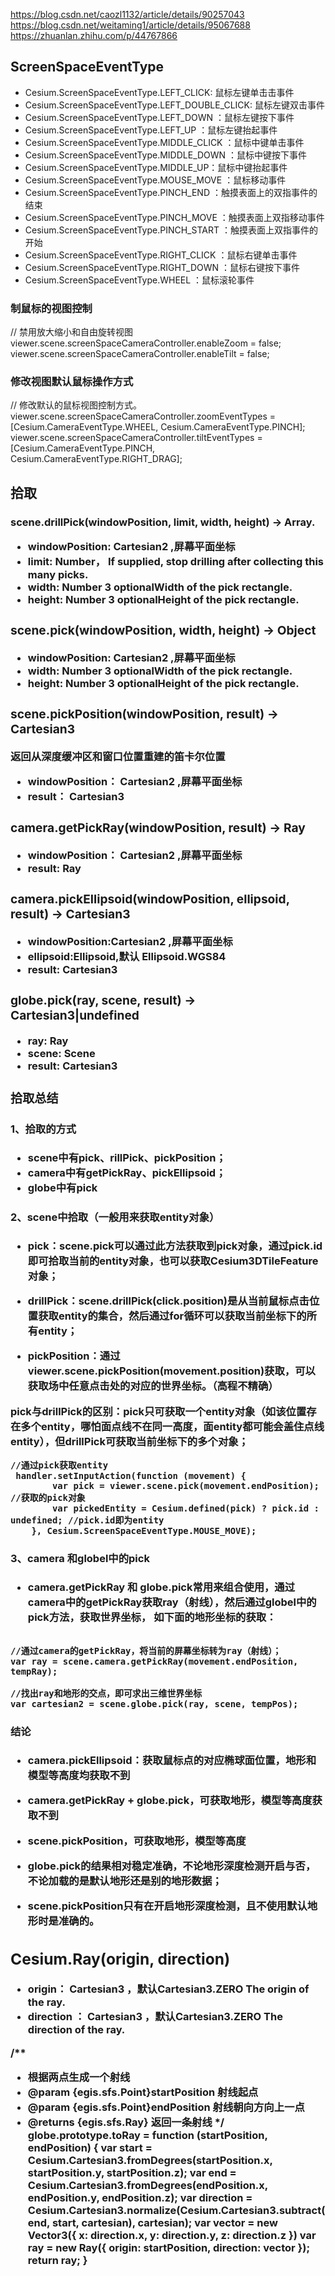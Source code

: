  https://blog.csdn.net/caozl1132/article/details/90257043
 https://blog.csdn.net/weitaming1/article/details/95067688
 https://zhuanlan.zhihu.com/p/44767866
 
 
 
##  ScreenSpaceEventType

- Cesium.ScreenSpaceEventType.LEFT_CLICK: 鼠标左键单击击事件
- Cesium.ScreenSpaceEventType.LEFT_DOUBLE_CLICK:  鼠标左键双击事件
- Cesium.ScreenSpaceEventType.LEFT_DOWN ：鼠标左键按下事件
- Cesium.ScreenSpaceEventType.LEFT_UP ：鼠标左键抬起事件
- Cesium.ScreenSpaceEventType.MIDDLE_CLICK ：鼠标中键单击事​​件
- Cesium.ScreenSpaceEventType.MIDDLE_DOWN ：鼠标中键按下事件
- Cesium.ScreenSpaceEventType.MIDDLE_UP：鼠标中键抬起事件
- Cesium.ScreenSpaceEventType.MOUSE_MOVE ：鼠标移动事件
- Cesium.ScreenSpaceEventType.PINCH_END ：触摸表面上的双指事件的结束
- Cesium.ScreenSpaceEventType.PINCH_MOVE ：触摸表面上双指移动事件
- Cesium.ScreenSpaceEventType.PINCH_START ：触摸表面上双指事件的开始
- Cesium.ScreenSpaceEventType.RIGHT_CLICK ：鼠标右键单击事件
- Cesium.ScreenSpaceEventType.RIGHT_DOWN ：鼠标右键按下事件
- Cesium.ScreenSpaceEventType.WHEEL ：鼠标滚轮事件
 
 
 
 
### 制鼠标的视图控制
 // 禁用放大缩小和自由旋转视图
 viewer.scene.screenSpaceCameraController.enableZoom = false;
 viewer.scene.screenSpaceCameraController.enableTilt = false;
 
 
### 修改视图默认鼠标操作方式
 // 修改默认的鼠标视图控制方式。
 viewer.scene.screenSpaceCameraController.zoomEventTypes = [Cesium.CameraEventType.WHEEL, Cesium.CameraEventType.PINCH];
 viewer.scene.screenSpaceCameraController.tiltEventTypes = [Cesium.CameraEventType.PINCH, Cesium.CameraEventType.RIGHT_DRAG];
 
 
 
## 拾取

### scene.drillPick(windowPosition, limit, width, height) → Array.<Object>
 
- windowPosition: Cartesian2	,屏幕平面坐标
- limit: Number， If supplied, stop drilling after collecting this many picks.
- width: Number	3	optionalWidth of the pick rectangle.
- height: Number	3	optionalHeight of the pick rectangle.
 
 
### scene.pick(windowPosition, width, height) → Object

- windowPosition: Cartesian2	,屏幕平面坐标
- width: Number	3	optionalWidth of the pick rectangle.
- height: Number	3	optionalHeight of the pick rectangle.
 
 
### scene.pickPosition(windowPosition, result) → Cartesian3
 返回从深度缓冲区和窗口位置重建的笛卡尔位置    
- windowPosition： Cartesian2  ,屏幕平面坐标
- result： Cartesian3	 


### camera.getPickRay(windowPosition, result) → Ray

- windowPosition： Cartesian2  ,屏幕平面坐标
- result: Ray	 


### camera.pickEllipsoid(windowPosition, ellipsoid, result) → Cartesian3

- windowPosition:Cartesian2		,屏幕平面坐标
- ellipsoid:Ellipsoid,默认 Ellipsoid.WGS84 
- result: Cartesian3		 


### globe.pick(ray, scene, result) → Cartesian3|undefined

- ray: Ray	 
- scene: Scene	 
- result: Cartesian3	 



### 拾取总结
 
#### 1、拾取的方式    
- scene中有pick、rillPick、pickPosition；
- camera中有getPickRay、pickEllipsoid；
- globe中有pick 
 
#### 2、scene中拾取（一般用来获取entity对象）
 
 - pick：scene.pick可以通过此方法获取到pick对象，通过pick.id即可拾取当前的entity对象，也可以获取Cesium3DTileFeature对象；
 
 - drillPick：scene.drillPick(click.position)是从当前鼠标点击位置获取entity的集合，然后通过for循环可以获取当前坐标下的所有entity；
 
 - pickPosition：通过viewer.scene.pickPosition(movement.position)获取，可以获取场中任意点击处的对应的世界坐标。（高程不精确）
 
 pick与drillPick的区别：pick只可获取一个entity对象（如该位置存在多个entity，哪怕面点线不在同一高度，面entity都可能会盖住点线entity），但drillPick可获取当前坐标下的多个对象；
 
 ```
 //通过pick获取entity 
  handler.setInputAction(function (movement) {
         var pick = viewer.scene.pick(movement.endPosition);  //获取的pick对象
         var pickedEntity = Cesium.defined(pick) ? pick.id : undefined; //pick.id即为entity
     }, Cesium.ScreenSpaceEventType.MOUSE_MOVE);
 
 ```
 
 
#### 3、camera 和globel中的pick 
- camera.getPickRay 和 globe.pick常用来组合使用，通过camera中的getPickRay获取ray（射线），然后通过globel中的pick方法，获取世界坐标，
如下面的地形坐标的获取：
 
```

//通过camera的getPickRay，将当前的屏幕坐标转为ray（射线）；
var ray = scene.camera.getPickRay(movement.endPosition, tempRay);

//找出ray和地形的交点，即可求出三维世界坐标
var cartesian2 = scene.globe.pick(ray, scene, tempPos);

```

#### 结论

- camera.pickEllipsoid：获取鼠标点的对应椭球面位置，地形和模型等高度均获取不到
- camera.getPickRay + globe.pick，可获取地形，模型等高度获取不到
- scene.pickPosition，可获取地形，模型等高度
 
- globe.pick的结果相对稳定准确，不论地形深度检测开启与否，不论加载的是默认地形还是别的地形数据；  
- scene.pickPosition只有在开启地形深度检测，且不使用默认地形时是准确的。  
 
 
 
 
 
 
## Cesium.Ray(origin, direction) 
 
- origin： Cartesian3 ，默认Cartesian3.ZERO	      The origin of the ray.
- direction	： Cartesian3 ，默认Cartesian3.ZERO	 The direction of the ray.
 
 
 
 
 /**
  * 根据两点生成一个射线
  * @param {egis.sfs.Point}startPosition 射线起点
  * @param {egis.sfs.Point}endPosition 射线朝向方向上一点
  * @returns {egis.sfs.Ray} 返回一条射线
  */
 globe.prototype.toRay = function (startPosition, endPosition) {
     var start = Cesium.Cartesian3.fromDegrees(startPosition.x, startPosition.y, startPosition.z);
     var end = Cesium.Cartesian3.fromDegrees(endPosition.x, endPosition.y, endPosition.z);
     var direction = Cesium.Cartesian3.normalize(Cesium.Cartesian3.subtract(end, start, cartesian), cartesian);
     var vector = new Vector3({
         x: direction.x,
         y: direction.y,
         z: direction.z
     })
     var ray = new Ray({
         origin: startPosition,
         direction: vector
     });
     return ray;
 }
 
 
 
 
 
 
 
 
 
 